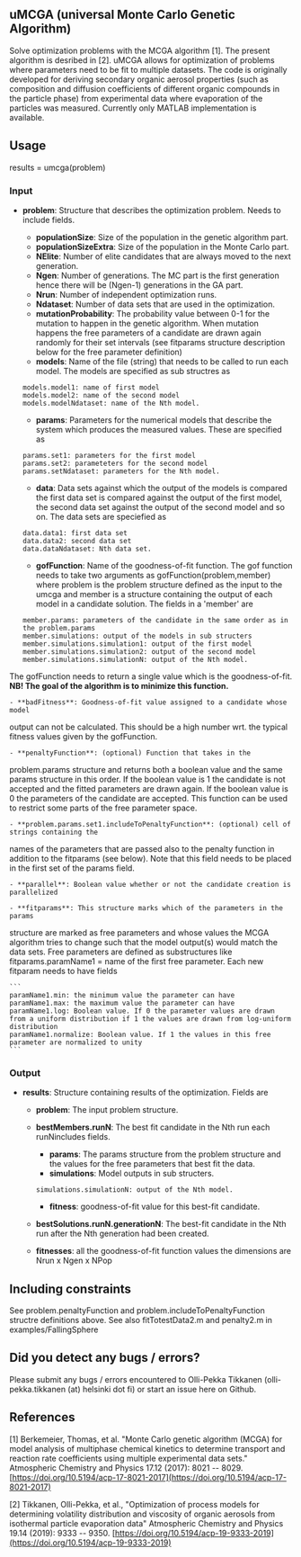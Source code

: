 ## uMCGA (universal Monte Carlo Genetic Algorithm)

Solve optimization problems with the MCGA algorithm [1]. The present algorithm is desribed in [2]. 
uMCGA allows for optimization of problems where parameters need to be fit to multiple datasets. 
The code is originally developed for deriving secondary organic aerosol properties 
(such as composition and diffusion coefficients of different organic compounds in the particle phase)
from experimental data where evaporation of the particles was measured. Currently only MATLAB implementation is available.

## Usage

results = umcga(problem)

### Input

* **problem**: Structure that describes the optimization problem. Needs to include fields.

    - **populationSize**: Size of the population in the genetic algorithm part.
    - **populationSizeExtra**: Size of the population in the Monte Carlo part.
    - **NElite**: Number of elite candidates that are always moved to the next generation.
    - **Ngen**: Number of generations. The MC part is the first generation hence there will be (Ngen-1) generations in the GA part.
    - **Nrun**: Number of independent optimization runs.
    - **Ndataset**: Number of data sets that are used in the optimization.
    - **mutationProbability**: The probability value between 0-1 for the mutation to happen in the genetic algorithm. 
When mutation happens the free parameters of a candidate are drawn again randomly for their set intervals 
(see fitparams structure description below for the free parameter definition)
    - **models**: Name of the file (string) that needs to be called to run each model. The models are specified as sub structres as

    ```
    models.model1: name of first model
    models.model2: name of the second model
    models.modelNdataset: name of the Nth model.
    ```

    - **params**: Parameters for the numerical models that describe the system which produces the measured values. These are specified as

    ```
    params.set1: parameters for the first model
    params.set2: parameteters for the second model
    params.setNdataset: parameters for the Nth model.
    ```

    - **data**:   Data sets against which the output of the models is compared
the first data set is compared against the output of the first
model, the second data set against the output of the second
model and so on. The data sets are speciefied as


    ```
    data.data1: first data set
    data.data2: second data set
    data.dataNdataset: Nth data set.
    ```

    - **gofFunction**: Name of the goodness-of-fit function. The gof function
needs to take two arguments as gofFunction(problem,member)
where problem is the problem structure defined as the
input to the umcga and member is a structure containing 
the output of each model in a candidate solution. 
The fields in a 'member' are


    ```
    member.params: parameters of the candidate in the same order as in the problem.params
    member.simulations: output of the models in sub structers
    member.simulations.simulation1: output of the first model
    member.simulations.simulation2: output of the second model
    member.simulations.simulationN: output of the Nth model.
    ```
The gofFunction needs to return a single value which is the goodness-of-fit. **NB! The goal of the algorithm is to minimize this function.**

    - **badFitness**: Goodness-of-fit value assigned to a candidate whose model 
output can not be calculated. This should be a high number
wrt. the typical fitness values given by the gofFunction.
                 
    - **penaltyFunction**: (optional) Function that takes in the 
problem.params structure and returns both a boolean
value and the same params structure in this order. If
the boolean value is 1 the candidate is not accepted
and the fitted parameters are drawn again. If the
boolean value is 0 the parameters of the candidate are
accepted. This function can be used to restrict some
parts of the free parameter space.

    - **problem.params.set1.includeToPenaltyFunction**: (optional) cell of strings containing the
names of the parameters that are passed also 
to the penalty function in addition to the fitparams (see below). Note that this field needs to be placed in the first set of the params field.

    - **parallel**: Boolean value whether or not the candidate creation is parallelized

    - **fitparams**: This structure marks which of the parameters in the params
structure are marked as free parameters and whose values 
the MCGA algorithm tries to change such that the model 
output(s) would match the data sets. Free parameters are
defined as substructures like
fitparams.paramName1 = name of the first free parameter.
Each new fitparam needs to have fields

    ```
    paramName1.min: the minimum value the parameter can have
    paramName1.max: the maximum value the parameter can have
    paramName1.log: Boolean value. If 0 the parameter values are drawn from a uniform distribution if 1 the values are drawn from log-uniform distribution
    paramName1.normalize: Boolean value. If 1 the values in this free parameter are normalized to unity
    ```

### Output
* **results**: Structure containing results of the optimization. Fields are
    - **problem**: The input problem structure.
    - **bestMembers.runN**: The best fit candidate in the Nth run each runNincludes fields.
        - **params**: The params structure from the problem structure and the values for the free parameters that best fit the data.
        - **simulations**: Model outputs in sub structers.
        ```
        simulations.simulationN: output of the Nth model.
        ```
        - **fitness**: goodness-of-fit value for this best-fit candidate.

    - **bestSolutions.runN.generationN**: The best-fit candidate in the Nth run after the Nth generation had been created.

    - **fitnesses**: all the goodness-of-fit function values the dimensions are Nrun x Ngen x NPop

## Including constraints
See problem.penaltyFunction and problem.includeToPenaltyFunction structre definitions above. See also fitTotestData2.m and penalty2.m in examples/FallingSphere

## Did you detect any bugs / errors?

Please submit any bugs / errors encountered to Olli-Pekka Tikkanen (olli-pekka.tikkanen (at) helsinki dot fi) or start an issue here on Github.

## References
[1] Berkemeier, Thomas, et al. "Monte Carlo genetic algorithm (MCGA) for model analysis of multiphase chemical kinetics to determine transport and reaction rate coefficients using multiple experimental data sets." Atmospheric Chemistry and Physics 17.12 (2017): 8021 -- 8029. [https://doi.org/10.5194/acp-17-8021-2017](https://doi.org/10.5194/acp-17-8021-2017)

[2] Tikkanen, Olli-Pekka, et al., "Optimization of process models for determining volatility distribution and viscosity of organic aerosols from isothermal particle evaporation data" Atmospheric Chemistry and Physics 19.14 (2019): 9333 -- 9350. [https://doi.org/10.5194/acp-19-9333-2019](https://doi.org/10.5194/acp-19-9333-2019)

